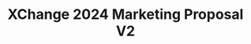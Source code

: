 ---
title: XChange 2024 Marketing Proposal V2
redirect_to: https://drive.google.com/file/d/1oNwjkLzcNMrDxqNf1j4LrJJRVNeBgELg/view?usp=sharing
redirect_from: 
  - /XC24MarketingProposal2024
  - /xc24marketingproposal2024
---